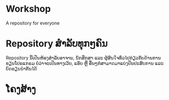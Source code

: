 # Workshop
A repository for everyone

# Repository ສຳລັບທຸກໆຄົນ
Repository ນີ້ເປັນຫ້ອງສຳລັບອາຈານ, ນັກສຶກສາ ແລະ ຜູ້ສົນໃຈທົ່ວໄປກ່ຽວກັບດ້ານການຂຽນໂປຣແກຣມ ບໍ່ວ່າຈະເປັນທາງເວັບ, ແອັບ ຫຼື ອື່ນໆກໍສາມາດມາແບ່ງປັນປະສົບການ ແລະ ບົດຮຽນນຳກັນໄດ້

#  ໂຄງສ້າງ
